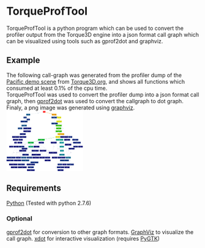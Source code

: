 # TorqueProfTool
TorqueProfTool is a python program which can be used to convert the profiler output from the Torque3D engine into a json format call graph which can be visualized using tools such as gprof2dot and graphviz.

## Example
The following call-graph was generated from the profiler dump of the [Pacific demo scene](http://torque3d.wdfiles.com/local--files/communityproject%3Aperformance%3Aprofiling-and-optimisation/profilerDumpToFile241587.txt) from [Torque3D.org](http://torque3d.org), and shows all functions which consumed at least 0.1% of the cpu time.  
TorqueProfTool was used to convert the profiler dump into a json format call graph, then [gprof2dot](https://github.com/jrfonseca/gprof2dot) was used to convert the callgraph to dot graph.  
Finaly, a png image was generated using [graphviz](http://www.graphviz.org).  
[![pacific call graph](examples/pacific_full_thumb.png)](examples/pacific_full.png?raw=true)  
  
  
## Requirements
[Python](http://www.python.org) (Tested with python 2.7.6)

### Optional
[gprof2dot](https://github.com/jrfonseca/gprof2dot) for conversion to other graph formats.
[GraphViz](http://www.graphviz.org) to visualize the call graph.
[xdot](https://github.com/jrfonseca/xdot.py) for interactive visualization (requires [PyGTK](http://www.pygtk.org))

